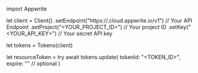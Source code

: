 import Appwrite

let client = Client()
    .setEndpoint("https://<REGION>.cloud.appwrite.io/v1") // Your API Endpoint
    .setProject("<YOUR_PROJECT_ID>") // Your project ID
    .setKey("<YOUR_API_KEY>") // Your secret API key

let tokens = Tokens(client)

let resourceToken = try await tokens.update(
    tokenId: "<TOKEN_ID>",
    expire: "" // optional
)

